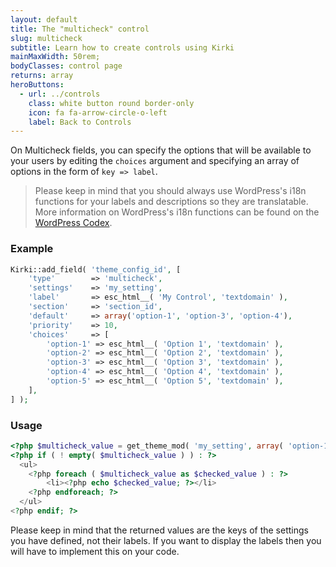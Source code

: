 ```yaml
---
layout: default
title: The "multicheck" control
slug: multicheck
subtitle: Learn how to create controls using Kirki
mainMaxWidth: 50rem;
bodyClasses: control page
returns: array
heroButtons:
  - url: ../controls
    class: white button round border-only
    icon: fa fa-arrow-circle-o-left
    label: Back to Controls
---
```



On Multicheck fields, you can specify the options that will be available to your users by editing the `choices` argument and specifying an array of options in the form of `key => label`.

> Please keep in mind that you should always use WordPress's i18n functions for your labels and descriptions so they are translatable. More information on WordPress's i18n functions can be found on the [WordPress Codex](https://codex.wordpress.org/I18n_for_WordPress_Developers).

### Example

```php
Kirki::add_field( 'theme_config_id', [
	'type'        => 'multicheck',
	'settings'    => 'my_setting',
	'label'       => esc_html__( 'My Control', 'textdomain' ),
	'section'     => 'section_id',
	'default'     => array('option-1', 'option-3', 'option-4'),
	'priority'    => 10,
	'choices'     => [
		'option-1' => esc_html__( 'Option 1', 'textdomain' ),
		'option-2' => esc_html__( 'Option 2', 'textdomain' ),
		'option-3' => esc_html__( 'Option 3', 'textdomain' ),
		'option-4' => esc_html__( 'Option 4', 'textdomain' ),
		'option-5' => esc_html__( 'Option 5', 'textdomain' ),
	],
] );
```

### Usage

```php
<?php $multicheck_value = get_theme_mod( 'my_setting', array( 'option-1', 'option-3' ) ); ?>
<?php if ( ! empty( $multicheck_value ) ) : ?>
  <ul>
	<?php foreach ( $multicheck_value as $checked_value ) : ?>
		<li><?php echo $checked_value; ?></li>
	<?php endforeach; ?>
  </ul>
<?php endif; ?>
```

Please keep in mind that the returned values are the keys of the settings you have defined, not their labels. If you want to display the labels then you will have to implement this on your code.
